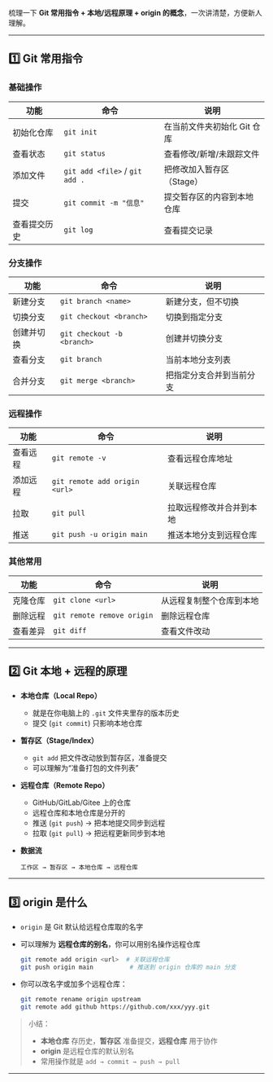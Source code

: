 梳理一下 **Git 常用指令 + 本地/远程原理 + origin 的概念**，一次讲清楚，方便新人理解。

---

## 1️⃣ Git 常用指令

### 基础操作

| 功能     | 命令                             | 说明               |
| ------ | ------------------------------ | ---------------- |
| 初始化仓库  | `git init`                     | 在当前文件夹初始化 Git 仓库 |
| 查看状态   | `git status`                   | 查看修改/新增/未跟踪文件    |
| 添加文件   | `git add <file>` / `git add .` | 把修改加入暂存区（Stage）  |
| 提交     | `git commit -m "信息"`           | 提交暂存区的内容到本地仓库    |
| 查看提交历史 | `git log`                      | 查看提交记录           |

### 分支操作

| 功能    | 命令                         | 说明           |
| ----- | -------------------------- | ------------ |
| 新建分支  | `git branch <name>`        | 新建分支，但不切换    |
| 切换分支  | `git checkout <branch>`    | 切换到指定分支      |
| 创建并切换 | `git checkout -b <branch>` | 创建并切换分支      |
| 查看分支  | `git branch`               | 当前本地分支列表     |
| 合并分支  | `git merge <branch>`       | 把指定分支合并到当前分支 |

### 远程操作

| 功能   | 命令                            | 说明           |
| ---- | ----------------------------- | ------------ |
| 查看远程 | `git remote -v`               | 查看远程仓库地址     |
| 添加远程 | `git remote add origin <url>` | 关联远程仓库       |
| 拉取   | `git pull`                    | 拉取远程修改并合并到本地 |
| 推送   | `git push -u origin main`     | 推送本地分支到远程仓库  |

### 其他常用

| 功能   | 命令                         | 说明           |
| ---- | -------------------------- | ------------ |
| 克隆仓库 | `git clone <url>`          | 从远程复制整个仓库到本地 |
| 删除远程 | `git remote remove origin` | 删除远程仓库       |
| 查看差异 | `git diff`                 | 查看文件改动       |

---

## 2️⃣ Git 本地 + 远程的原理

* **本地仓库（Local Repo）**

  * 就是在你电脑上的 `.git` 文件夹里存的版本历史
  * 提交 (`git commit`) 只影响本地仓库

* **暂存区（Stage/Index）**

  * `git add` 把文件改动放到暂存区，准备提交
  * 可以理解为“准备打包的文件列表”

* **远程仓库（Remote Repo）**

  * GitHub/GitLab/Gitee 上的仓库
  * 远程仓库和本地仓库是分开的
  * 推送 (`git push`) → 把本地提交同步到远程
  * 拉取 (`git pull`) → 把远程更新同步到本地

* **数据流**

  ```
  工作区 → 暂存区 → 本地仓库 → 远程仓库
  ```

---

## 3️⃣ origin 是什么

* `origin` 是 Git 默认给远程仓库取的名字
* 可以理解为 **远程仓库的别名**，你可以用别名操作远程仓库

  ```bash
  git remote add origin <url>  # 关联远程仓库
  git push origin main          # 推送到 origin 仓库的 main 分支
  ```
* 你可以改名字或加多个远程仓库：

  ```bash
  git remote rename origin upstream
  git remote add github https://github.com/xxx/yyy.git
  ```

> 小结：
>
> * **本地仓库** 存历史，**暂存区** 准备提交，**远程仓库** 用于协作
> * **origin** 是远程仓库的默认别名
> * 常用操作就是 `add → commit → push → pull`

---

